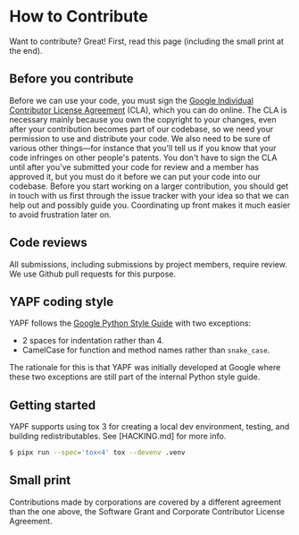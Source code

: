 # How to Contribute

Want to contribute? Great! First, read this page (including the small print at
the end).

## Before you contribute

Before we can use your code, you must sign the [Google Individual Contributor
License Agreement](https://developers.google.com/open-source/cla/individual?csw=1)
(CLA), which you can do online. The CLA is necessary mainly because you own the
copyright to your changes, even after your contribution becomes part of our
codebase, so we need your permission to use and distribute your code. We also
need to be sure of various other things—for instance that you'll tell us if you
know that your code infringes on other people's patents. You don't have to sign
the CLA until after you've submitted your code for review and a member has
approved it, but you must do it before we can put your code into our codebase.
Before you start working on a larger contribution, you should get in touch with
us first through the issue tracker with your idea so that we can help out and
possibly guide you. Coordinating up front makes it much easier to avoid
frustration later on.

## Code reviews

All submissions, including submissions by project members, require review. We
use Github pull requests for this purpose.

## YAPF coding style

YAPF follows the [Google Python Style Guide](https://google.github.io/styleguide/pyguide.html)
with two exceptions:

- 2 spaces for indentation rather than 4.
- CamelCase for function and method names rather than `snake_case`.

The rationale for this is that YAPF was initially developed at Google where
these two exceptions are still part of the internal Python style guide.

## Getting started
YAPF supports using tox 3 for creating a local dev environment, testing, and building redistributables. See [HACKING.md] for more info.
```bash
$ pipx run --spec='tox<4' tox --devenv .venv
```

## Small print

Contributions made by corporations are covered by a different agreement than
the one above, the Software Grant and Corporate Contributor License Agreement.
